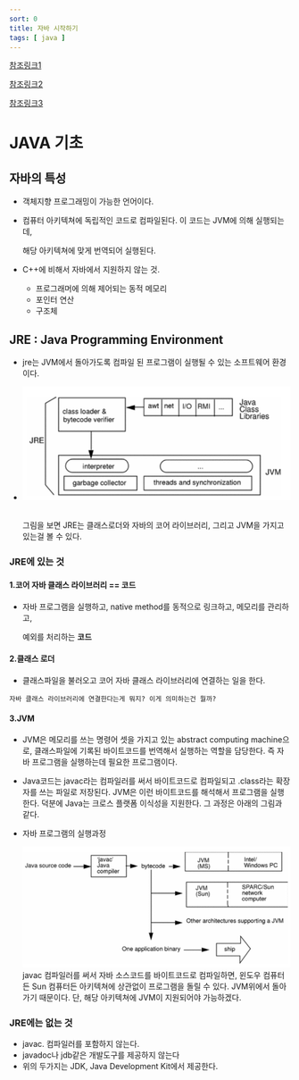 ```yaml
---
sort: 0
title: 자바 시작하기
tags: [ java ]
---
```


[참조링크1](https://docs.oracle.com/cd/E19455-01/806-3461/6jck06gqb/index.html)

[참조링크2](https://www.infoworld.com/article/3304858/what-is-the-jre-introduction-to-the-java-runtime-environment.html)

[참조링크3](https://www.geeksforgeeks.org/introduction-to-java)

# JAVA 기초

## 자바의 특성

* 객체지향 프로그래밍이 가능한 언어이다.

* 컴퓨터 아키텍쳐에 독립적인 코드로 컴파일된다. 이 코드는 JVM에 의해 실행되는데, 

  해당 아키텍쳐에 맞게 번역되어 실행된다.

* C++에 비해서 자바에서 지원하지 않는 것.

  *  프로그래머에 의해 제어되는 동적 메모리
  * 포인터 연산
  * 구조체

## JRE : Java Programming Environment

* jre는 JVM에서 돌아가도록 컴파일 된 프로그램이 실행될 수 있는 소프트웨어 환경이다.

* ![image-20210130134705046](../../TIL/image-20210130134705046.png) 

  그림을 보면 JRE는 클래스로더와 자바의 코어 라이브러리, 그리고 JVM을 가지고 있는걸 볼 수 있다.

### JRE에 있는 것

#### 1.코어 자바 클래스 라이브러리 == 코드

* 자바 프로그램을 실행하고, native method를 동적으로 링크하고, 메모리를 관리하고,

  예외를 처리하는 **코드**

#### 2.클래스 로더

* 클래스파일을 불러오고 코어 자바 클래스 라이브러리에 연결하는 일을 한다.

```note
자바 클래스 라이브러리에 연결한다는게 뭐지? 이게 의미하는건 뭘까?
```

#### 3.JVM

* JVM은 메모리를 쓰는 명령어 셋을 가지고 있는 abstract computing machine으로, 클래스파일에 기록된 바이트코드를 번역해서 실행하는 역할을 담당한다. 즉 자바 프로그램을 실행하는데 필요한 프로그램이다.

* Java코드는 javac라는 컴파일러를 써서 바이트코드로 컴파일되고 .class라는 확장자를 쓰는 파일로 저장된다. JVM은 이런 바이트코드를 해석해서 프로그램을 실행한다. 덕분에 Java는 크로스 플랫폼 이식성을 지원한다. 그 과정은 아래의 그림과 같다.

* 자바 프로그램의 실행과정

  ![image-20210130140741942](../../TIL/image-20210130140741942.png)
  javac 컴파일러를 써서 자바 소스코드를 바이트코드로 컴파일하면, 윈도우 컴퓨터든 Sun 컴퓨터든 아키텍쳐에 상관없이 프로그램을 돌릴 수 있다. JVM위에서 돌아가기 때문이다. 단, 해당 아키텍쳐에 JVM이 지원되어야 가능하겠다.

### JRE에는 없는 것

* javac. 컴파일러를 포함하지 않는다.
* javadoc나 jdb같은 개발도구를 제공하지 않는다
* 위의 두가지는 JDK, Java Development Kit에서 제공한다.